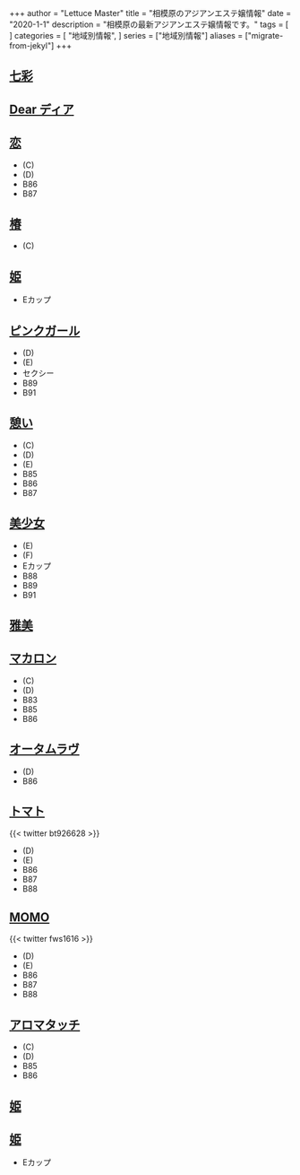 +++
author = "Lettuce Master"
title = "相模原のアジアンエステ嬢情報"
date = "2020-1-1"
description = "相模原の最新アジアンエステ嬢情報です。"
tags = [
]
categories = [
    "地域別情報",
]
series = ["地域別情報"]
aliases = ["migrate-from-jekyl"]
+++

## [七彩](http://andloves.xyz/)
## [Dear ディア](http://xizanonb.xyz/)
## [恋](https://koi.reraku.work/)
- (C)
- (D)
- B86
- B87
## [椿](http://esthe-japan.work/tsubaki/)
- (C)
## [姫](http://hi-msg.com/hime/)
- Eカップ
## [ピンクガール](http://pg.est888.com/)
- (D)
- (E)
- セクシー
- B89
- B91
## [憩い](http://ikoi.jpn.vin/)
- (C)
- (D)
- (E)
- B85
- B86
- B87
## [美少女](http://koukoku.xyz/shaonv/)
- (E)
- (F)
- Eカップ
- B88
- B89
- B91
## [雅美](http://www.miyabi2015.xyz/)
## [マカロン](https://makaron.jpn.cm/)
- (C)
- (D)
- B83
- B85
- B86
## [オータムラヴ](http://www.autumn.masg.info/)
- (D)
- B86
## [トマト](http://www.tomato.esturl.com/)

{{< twitter bt926628 >}}
- (D)
- (E)
- B86
- B87
- B88
## [MOMO](http://www.momo.esturl.com/)

{{< twitter fws1616 >}}
- (D)
- (E)
- B86
- B87
- B88
## [アロマタッチ](http://www.aromatouch.mensest.com/)
- (C)
- (D)
- B85
- B86
## [姫](http://hi-msg.com/hime/)
## [姫](http://hi-msg.com/hime/)
- Eカップ
